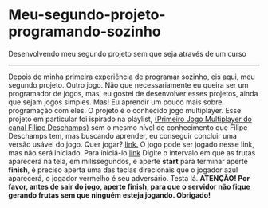 # Meu-segundo-projeto-programando-sozinho
 Desenvolvendo meu segundo projeto sem que seja através de um curso
***
Depois de minha primeira experiência de programar sozinho, eis aqui, meu segundo projeto. Outro jogo. Não que necessariamente eu queira ser um programador de jogos, mas, eu gostei de desenvolver esses projetos, ainda que sejam jogos simples. Mas! Eu aprendir um pouco mais sobre programação com eles. O projeto é o conhecido jogo multiplayer. Esse projeto em particular foi ispirado na playlist, [(Primeiro Jogo Multiplayer do canal Filipe Deschamps)](https://www.youtube.com/watch?v=0sTfIZvjYJk&list=PLMdYygf53DP5SVQQrkKCVWDS0TwYLVitL) sem o mesmo nível de conhecimento que Filipe Deschamps tem, mas buscando aprender, eu conseguir concluir uma versão usável do jogo. Quer jogar? [link.](https://floating-badlands-92719.herokuapp.com/) O jogo pode ser jogado nesse link, mas não será iniciado. Para iniciá-lo [link](https://floating-badlands-92719.herokuapp.com/adminedi0212lima) Digite o intervalo em que as frutas aparecerá na tela, em milissegundos, e aperte **start** para terminar aperte **finish**, é preciso aperta uma das teclas direcionais que o jogador azul aparecerá, o jogador vermelho é seu adversário. Testa lá.
**ATENÇÃO! Por favor, antes de sair do jogo, aperte finish, para que o servidor não fique gerando frutas sem que ninguém esteja jogando. Obrigado!**

